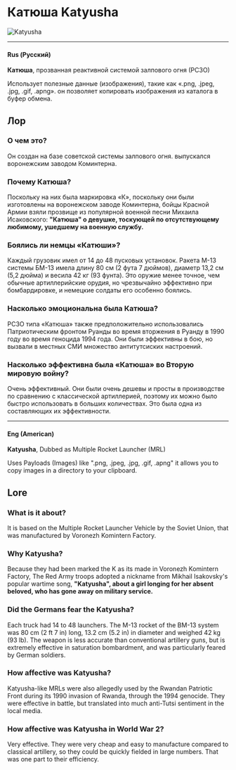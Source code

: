 # Катюша Katyusha
![Katyusha](https://github.com/anarchounidos/Katyusha/assets/94430800/e78cea73-bc72-46d2-8f96-f6b91ec2f65a)

----------------

#### Rus (Русский)

**Катюша**, прозванная реактивной системой залпового огня (РСЗО)

Использует полезные данные (изображения), такие как «.png, .jpeg, .jpg, .gif, .apng».
он позволяет копировать изображения из каталога в буфер обмена.

## Лор

### О чем это?

Он создан на базе советской системы залпового огня.
выпускался воронежским заводом Коминтерна.

### Почему Катюша?

Поскольку на них была маркировка «К», поскольку они были изготовлены на воронежском заводе Коминтерна, бойцы Красной Армии взяли прозвище из популярной военной песни Михаила Исаковского:
**"Катюша" о девушке, тоскующей по отсутствующему любимому, ушедшему на военную службу.**

### Боялись ли немцы «Катюши»?

Каждый грузовик имел от 14 до 48 пусковых установок. Ракета М-13 системы БМ-13 имела длину 80 см (2 фута 7 дюймов), диаметр 13,2 см (5,2 дюйма) и весила 42 кг (93 фунта). Это оружие менее точное, чем обычные артиллерийские орудия, но чрезвычайно эффективно при бомбардировке, и немецкие солдаты его особенно боялись.

### Насколько эмоциональна была Катюша?

РСЗО типа «Катюша» также предположительно использовались Патриотическим фронтом Руанды во время вторжения в Руанду в 1990 году во время геноцида 1994 года. Они были эффективны в бою, но вызвали в местных СМИ множество антитутсиских настроений.

### Насколько эффективна была «Катюша» во Вторую мировую войну?

Очень эффективный. Они были очень дешевы и просты в производстве по сравнению с классической артиллерией, поэтому их можно было быстро использовать в больших количествах. Это была одна из составляющих их эффективности.

----------------

#### Eng (American)

**Katyusha**, Dubbed as Multiple Rocket Launcher (MRL)

Uses Payloads (Images) like ".png, .jpeg, .jpg, .gif, .apng"
it allows you to copy images in a directory to your clipboard.

## Lore

### What is it about?

It is based on the Multiple Rocket Launcher Vehicle by the Soviet Union, 
that was manufactured by Voronezh Komintern Factory.

### Why Katyusha?

Because they had been marked the K as its made in Voronezh Komintern Factory, The Red Army troops adopted a nickname from Mikhail Isakovsky's popular wartime song, 
**"Katyusha", about a girl longing for her absent beloved, who has gone away on military service.**

### Did the Germans fear the Katyusha?

Each truck had 14 to 48 launchers. The M-13 rocket of the BM-13 system was 80 cm (2 ft 7 in) long, 13.2 cm (5.2 in) in diameter and weighed 42 kg (93 lb). The weapon is less accurate than conventional artillery guns, but is extremely effective in saturation bombardment, and was particularly feared by German soldiers.

### How affective was Katyusha?

Katyusha-like MRLs were also allegedly used by the Rwandan Patriotic Front during its 1990 invasion of Rwanda, through the 1994 genocide. They were effective in battle, but translated into much anti-Tutsi sentiment in the local media.

### How affective was Katyusha in World War 2?

Very effective. They were very cheap and easy to manufacture compared to classical artillery, so they could be quickly fielded in large numbers. That was one part to their efficiency.
